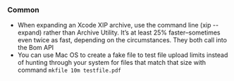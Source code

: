 ### Common

- When expanding an Xcode XIP archive, use the command line (xip --expand) rather than Archive Utility. It’s at least 25% faster–sometimes even twice as fast, depending on the circumstances. They both call into the Bom API
- You can use Mac OS to create a fake file to test file upload limits instead of hunting through your system for files that match that size with command `mkfile 10m testfile.pdf`
